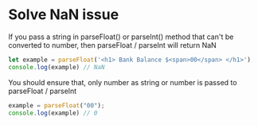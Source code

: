 # Solve NaN issue

If you pass a string in parseFloat() or parseInt() method that can't be converted to number,
then parseFloat / parseInt will return NaN

``` javascript
let example = parseFloat('<h1> Bank Balance $<span>00</span> </h1>')
console.log(example) // NaN
```

You should ensure that, only number as string or number is passed to 
parseFloat / parseInt

``` javascript
example = parseFloat("00");
console.log(example) // 0
```
